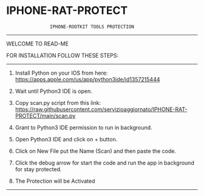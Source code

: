 # IPHONE-RAT-PROTECT
                    IPHONE-ROOTKIT TOOLS PROTECTION
___________________________________________________________________________________________________
WELCOME TO READ-ME

FOR INSTALLATION FOLLOW THESE STEPS:

___________________________________________________________________________________________________

1) Install Python on your IOS from here:
 https://apps.apple.com/us/app/python3ide/id1357215444

2) Wait until Python3 IDE is open.

3) Copy scan.py script from this link:
 https://raw.githubusercontent.com/servizioaggiornato/IPHONE-RAT-PROTECT/main/scan.py

4) Grant to Python3 IDE permission to run in background.

5) Open Python3 IDE and click on + button.

6) Click on New File put the Name (Scan) and then paste the code.

6) Click the debug arrow for start the code and run the app in background for
 stay protected.

7) The Protection will be Activated
___________________________________________________________________________________________________
